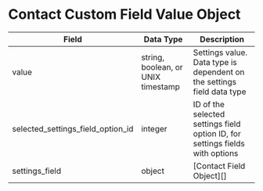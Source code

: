 # Contact Custom Field Value Object

Field | Data Type | Description
--- | --- | ---
value | string, boolean, or UNIX timestamp | Settings value. Data type is dependent on the settings field data type
selected_settings_field_option_id | integer | ID of the selected settings field option ID, for settings fields with options
settings_field | object | [Contact  Field Object][]

[Settings Field Object]: /settings_fields/README.md
[Plan Object]: /plans/README.md
[Service Settings Objects]: /service_channels/README.md
[Channel Type Objects]: /channel_types/README.md
